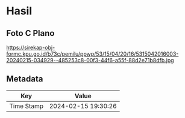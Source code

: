# Hasil

## Foto C Plano

https://sirekap-obj-formc.kpu.go.id/b73c/pemilu/ppwp/53/15/04/20/16/5315042016003-20240215-034929--485253c8-00f3-44f6-a55f-88d2e71b8dfb.jpg


## Metadata

| Key        | Value               |
| ---------- | ------------------- |
| Time Stamp | 2024-02-15 19:30:26 |



